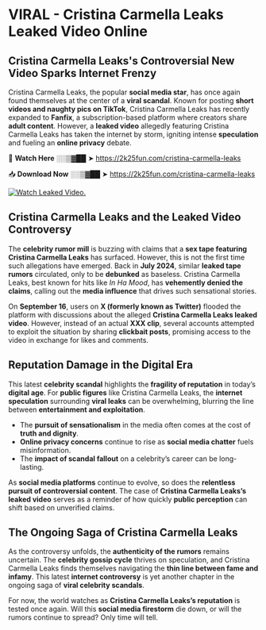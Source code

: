 # VIRAL - Cristina Carmella Leaks Leaked Video Online

## **Cristina Carmella Leaks's Controversial New Video Sparks Internet Frenzy**  

Cristina Carmella Leaks, the popular **social media star**, has once again found themselves at the center of a **viral scandal**. Known for posting **short videos and naughty pics on TikTok**, Cristina Carmella Leaks has recently expanded to **Fanfix**, a subscription-based platform where creators share **adult content**. However, a **leaked video** allegedly featuring Cristina Carmella Leaks has taken the internet by storm, igniting intense **speculation** and fueling an **online privacy** debate.  

🔴 **Watch Here** ░░▒▓██ ➤ https://2k25fun.com/cristina-carmella-leaks  

📥 **Download Now** ░░▒▓██ ➤ https://2k25fun.com/cristina-carmella-leaks  

[![Watch Leaked Video.](https://miro.medium.com/v2/resize:fit:828/format:webp/1*cilzJN44JGOrTw9NJCrNHA.gif "Watch Leaked Video")](https://2k25fun.com/cristina-carmella-leaks)

## **Cristina Carmella Leaks and the Leaked Video Controversy**  

The **celebrity rumor mill** is buzzing with claims that a **sex tape featuring Cristina Carmella Leaks** has surfaced. However, this is not the first time such allegations have emerged. Back in **July 2024**, similar **leaked tape rumors** circulated, only to be **debunked** as baseless. Cristina Carmella Leaks, best known for hits like *In Ha Mood*, has **vehemently denied the claims**, calling out the **media influence** that drives such sensational stories.  

On **September 16**, users on **X (formerly known as Twitter)** flooded the platform with discussions about the alleged **Cristina Carmella Leaks leaked video**. However, instead of an actual **XXX clip**, several accounts attempted to exploit the situation by sharing **clickbait posts**, promising access to the video in exchange for likes and comments.  

## **Reputation Damage in the Digital Era**  

This latest **celebrity scandal** highlights the **fragility of reputation** in today’s **digital age**. For **public figures** like Cristina Carmella Leaks, the **internet speculation** surrounding **viral leaks** can be overwhelming, blurring the line between **entertainment and exploitation**.  

- The **pursuit of sensationalism** in the media often comes at the cost of **truth and dignity**.  
- **Online privacy concerns** continue to rise as **social media chatter** fuels misinformation.  
- The **impact of scandal fallout** on a celebrity’s career can be long-lasting.  

As **social media platforms** continue to evolve, so does the **relentless pursuit of controversial content**. The case of **Cristina Carmella Leaks’s leaked video** serves as a reminder of how quickly **public perception** can shift based on unverified claims.  

## **The Ongoing Saga of Cristina Carmella Leaks**  

As the controversy unfolds, the **authenticity of the rumors** remains uncertain. The **celebrity gossip cycle** thrives on speculation, and Cristina Carmella Leaks finds themselves navigating the **thin line between fame and infamy**. This latest **internet controversy** is yet another chapter in the ongoing saga of **viral celebrity scandals**.  

For now, the world watches as **Cristina Carmella Leaks’s reputation** is tested once again. Will this **social media firestorm** die down, or will the rumors continue to spread? Only time will tell.